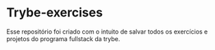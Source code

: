 # Trybe-exercises
Esse repositório foi criado com o intuito de salvar todos os exercícios e projetos do programa fullstack da trybe.
